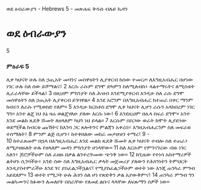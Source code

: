 ﻿
ወደ ዕብራውያን - Hebrews 5 - መጽሐፍ ቅዱስ ብሉይ ኪዳን
# ወደ ዕብራውያን
5
### ምዕራፍ 5
 ሊቀ ካህናት ሁሉ ስለ ኃጢአት መባንና መስዋዕትን ሊያቀርብ ከሰው ተመርጦ ለእግዚአብሔር በሆነው ነገር ሁሉ ስለ ሰው ይሾማልና፤
2  እርሱ ራሱም ደግሞ ድካምን ስለሚለብስ፥ ላልተማሩትና ለሚስቱት ሊራራላቸው ይችላል፤
3  በዚህም ምክንያት ስለ ሕዝብ እንደሚያቀርብ እንዲሁ ስለ ራሱ ደግሞ መስዋዕትን ስለ ኃጢአት ሊያቀርብ ይገባዋል።
4  እንደ አሮንም በእግዚአብሔር ከተጠራ በቀር ማንም ክብሩን ለራሱ የሚወስድ የለም።
5  እንዲሁ ክርስቶስ ደግሞ ሊቀ ካህናት ሊሆን ራሱን አላከበረም ነገር ግን። አንተ ልጄ ነህ እኔ ዛሬ ወልጄሃለሁ ያለው እርሱ ነው፤
6  እንደዚህም በሌላ ስፍራ ደግሞ። አንተ እንደ መልከ ጼዴቅ ሹመት ለዘላለም ካህን ነህ ይላል።
7  እርሱም በስጋው ወራት ከሞት ሊያድነው ወደሚችል ከብርቱ ጩኸትና ከእንባ ጋር ጸሎትንና ምልጃን አቀረበ፥ እግዚአብሔርንም ስለ መፍራቱ ተሰማለት፤
8  ምንም ልጅ ቢሆን፥ ከተቀበለው መከራ መታዘዝን ተማረ፤
9 -  
10  ከተፈጸመም በኋላ በእግዚአብሔር እንደ መልከ ጼዴቅ ሹመት ሊቀ ካህናት ተብሎ ስለ ተጠራ፥ ለሚታዘዙለት ሁሉ የዘላለም መዳን ምክንያት ሆነላቸው።
11  ስለ እርሱም የምንናገረው ብዙ ነገር አለን፥ ጆሮቻችሁም ስለ ፈዘዙ በቃል ልንተረጕመው ጭንቅ ነው።
12  ከጊዜው የተነሳ አስተማሪዎች ልትሆኑ ሲገባችሁ፥ አንድ ሰው ስለ እግዚአብሔር ቃላት መጀመሪያ ያለውን የሕፃንነትን ትምህርት እንዲያስተምራችሁ እንደ ገና ያስፈልጋችኋልና፤ የሚያስፈልጋችሁም ወተት ነው እንጂ ጠንካራ ምግብ አይደለም።
13  ወተት የሚጋት ሁሉ ሕፃን ስለ ሆነ የጽድቅን ቃል አያውቅምና፤
14  ጠንካራ ምግብ ግን መልካሙንና ክፉውን ለመለየት በስራቸው የለመደ ልቡና ላላቸው ለፍጹማን ሰዎች ነው። 
